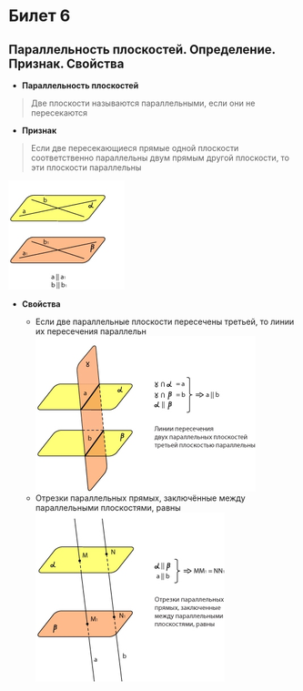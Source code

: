 # Билет 6

## Параллельность плоскостей. Определение. Признак. Свойства

- **Параллельность плоскостей**

> Две плоскости называются параллельными, если они не пересекаются

- **Признак** 

> Если две пересекающиеся прямые одной плоскости соответственно параллельны двум прямым другой плоскости, то эти плоскости параллельны
 
![Параллельные](/Math/Геометрия/Картинки/6.1.jpg)

- **Свойства**

   - Если две параллельные плоскости пересечены третьей, то линии их пересечения параллельн
   ![Параллельные1](/Math/Геометрия/Картинки/6.2.jpg)
   - Отрезки параллельных прямых, заключённые между параллельными плоскостями, равны
   ![Параллельные2](/Math/Геометрия/Картинки/6.3.jpg)
